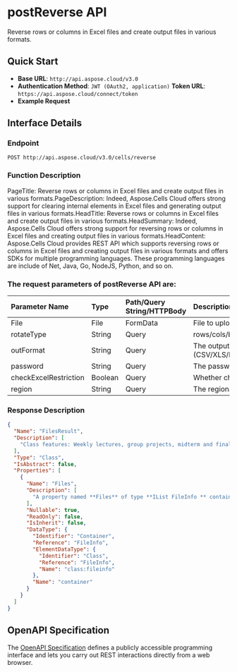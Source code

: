 # **postReverse API**

Reverse rows or columns in Excel files and create output files in various formats. 

## **Quick Start**

- **Base URL**: `http://api.aspose.cloud/v3.0`
- **Authentication Method**: `JWT (OAuth2, application)`  **Token URL**: `https://api.aspose.cloud/connect/token`
- **Example Request** 
<script src="https://gist.github.com/aspose-cells-cloud-gists/8a5b324fdf3e574dbd747c1a1e24b05d.js?file=Example30_PostReverse.cs"></script>

## **Interface Details**

### **Endpoint** 

```
POST http://api.aspose.cloud/v3.0/cells/reverse
```

### **Function Description**
PageTitle: Reverse rows or columns in Excel files and create output files in various formats.PageDescription: Indeed, Aspose.Cells Cloud offers strong support for clearing internal elements in Excel files and generating output files in various formats.HeadTitle:  Reverse rows or columns in Excel files and create output files in various formats.HeadSummary: Indeed, Aspose.Cells Cloud offers strong support for reversing rows or columns in Excel files and creating output files in various formats.HeadContent: Aspose.Cells Cloud provides REST API which supports reversing rows or columns in Excel files and creating output files in various formats and offers SDKs for multiple programming languages. These programming languages are include of Net, Java, Go, NodeJS, Python, and so on.

### The request parameters of **postReverse** API are: 

| Parameter Name | Type | Path/Query String/HTTPBody | Description | 
| :- | :- | :- |:- | 
|File|File|FormData|File to upload|
|rotateType|String|Query|rows/cols/both|
|outFormat|String|Query|The output data file format.(CSV/XLS/HTML/MHTML/ODS/PDF/XML/TXT/TIFF/XLSB/XLSM/XLSX/XLTM/XLTX/XPS/PNG/JPG/JPEG/GIF/EMF/BMP/MD[Markdown]/Numbers)|
|password|String|Query|The password needed to open an Excel file.|
|checkExcelRestriction|Boolean|Query|Whether check restriction of excel file when user modify cells related objects.|
|region|String|Query|The regional settings for workbook.|


### **Response Description**
```json
{
  "Name": "FilesResult",
  "Description": [
    "Class features: Weekly lectures, group projects, midterm and final exams, and participation in class discussions."
  ],
  "Type": "Class",
  "IsAbstract": false,
  "Properties": [
    {
      "Name": "Files",
      "Description": [
        "A property named **Files** of type **IList FileInfo ** containing a collection of file information objects."
      ],
      "Nullable": true,
      "ReadOnly": false,
      "IsInherit": false,
      "DataType": {
        "Identifier": "Container",
        "Reference": "FileInfo",
        "ElementDataType": {
          "Identifier": "Class",
          "Reference": "FileInfo",
          "Name": "class:fileinfo"
        },
        "Name": "container"
      }
    }
  ]
}
```

## OpenAPI Specification

The [OpenAPI Specification](https://reference.aspose.cloud/cells/#/LightCellsController/PostReverse) defines a publicly accessible programming interface and lets you carry out REST interactions directly from a web browser.


